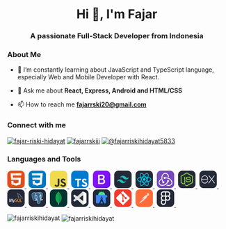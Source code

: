 <h1 align="center">Hi 👋, I'm Fajar</h1>
<h3 align="center">A passionate Full-Stack Developer from Indonesia</h3>

### About Me
- 🌱 I’m constantly learning about JavaScript and TypeScript language, especially Web and Mobile Developer with React. 

- 💬 Ask me about **React, Express, Android and HTML/CSS**

- 📫 How to reach me **fajarrski20@gmail.com**

<h3 align="left">Connect with me</h3>
<p align="left">
<a href="https://linkedin.com/in/fajar-riski-hidayat" target="blank"><img align="center" src="https://raw.githubusercontent.com/rahuldkjain/github-profile-readme-generator/master/src/images/icons/Social/linked-in-alt.svg" alt="fajar-riski-hidayat" height="30" width="40" /></a>
<a href="https://instagram.com/fajarrskiii" target="blank"><img align="center" src="https://raw.githubusercontent.com/rahuldkjain/github-profile-readme-generator/master/src/images/icons/Social/instagram.svg" alt="fajarrskiii" height="30" width="40" /></a>
<a href="https://www.youtube.com/@fajarriskihidayat5833" target="blank"><img align="center" src="https://raw.githubusercontent.com/rahuldkjain/github-profile-readme-generator/master/src/images/icons/Social/youtube.svg" alt="@fajarriskihidayat5833" height="30" width="40" /></a>
</p>

<h3 align="left">Languages and Tools</h3>
<p align="left">
  <a target="_blank" href="https://developer.mozilla.org/en-US/docs/Web/HTML">
    <img src="https://github.com/tandpfun/skill-icons/raw/main/icons/HTML.svg" width="40" />
  </a>
  &hairsp;
  <a target="_blank" href="https://developer.mozilla.org/en-US/docs/Web/CSS">
    <img src="https://github.com/tandpfun/skill-icons/raw/main/icons/CSS.svg" width="40" />
  </a>
  &hairsp;
  <a target="_blank" href="https://developer.mozilla.org/en-US/docs/Web/javascript">
    <img src="https://github.com/tandpfun/skill-icons/raw/main/icons/JavaScript.svg" width="40" />
  </a>
  &hairsp;
  <a target="_blank" href="https://www.typescriptlang.org">
    <img src="https://github.com/tandpfun/skill-icons/raw/main/icons/TypeScript.svg" width="40" />
  </a>
  &hairsp;
  <a target="_blank" href="https://getbootstrap.com">
    <img src="https://github.com/tandpfun/skill-icons/raw/main/icons/Bootstrap.svg" width="40" />
  </a>
  &hairsp;
  <a target="_blank" href="https://tailwindcss.com">
    <img src="https://github.com/tandpfun/skill-icons/raw/main/icons/TailwindCSS-Dark.svg" width="40" />
  </a>
  &hairsp;
  <a target="_blank" href="https://react.dev">
    <img src="https://github.com/tandpfun/skill-icons/raw/main/icons/React-Dark.svg" width="40" />
  </a>
  &hairsp;
  <a target="_blank" href="https://redux.js.org">
    <img src="https://github.com/tandpfun/skill-icons/raw/main/icons/Redux.svg" width="40" />
  </a>
  &hairsp;
  <a target="_blank" href="https://nodejs.org">
    <img src="https://github.com/tandpfun/skill-icons/raw/main/icons/NodeJS-Dark.svg" width="40" />
  </a>
  &hairsp;
  <a target="_blank" href="https://expressjs.com">
    <img src="https://github.com/tandpfun/skill-icons/raw/main/icons/ExpressJS-Dark.svg" width="40" />
  </a>
  &hairsp;
  <a target="_blank" href="https://www.mysql.com">
    <img src="https://github.com/tandpfun/skill-icons/raw/main/icons/MySQL-Dark.svg" width="40" />
  </a>
  &hairsp;
  <a target="_blank" href="https://www.postgresql.org">
    <img src="https://github.com/tandpfun/skill-icons/raw/main/icons/PostgreSQL-Dark.svg" width="40" />
  </a>
  &hairsp;
  <a target="_blank" href="https://www.mongodb.com">
    <img src="https://github.com/tandpfun/skill-icons/raw/main/icons/MongoDB.svg" width="40" />
  </a>
  &hairsp;
  <a target="_blank" href="https://code.visualstudio.com">
    <img src="https://github.com/tandpfun/skill-icons/raw/main/icons/VSCode-Dark.svg" width="40" />
  </a>
  &hairsp;
  <a target="_blank" href="https://developer.android.com/studio">
    <img src="https://github.com/tandpfun/skill-icons/raw/main/icons/AndroidStudio-Dark.svg" width="40" />
  </a>
  &hairsp;
  <a target="_blank" href="https://git-scm.com">
    <img src="https://github.com/tandpfun/skill-icons/raw/main/icons/Git.svg" width="40" />
  </a>
  &hairsp;
  <a target="_blank" href="https://www.postman.com">
    <img src="https://github.com/tandpfun/skill-icons/raw/main/icons/Postman.svg" width="40" />
  </a>
  &hairsp;
  <a target="_blank" href="https://figma.com">
    <img src="https://github.com/tandpfun/skill-icons/raw/main/icons/Figma-Dark.svg" width="40" />
  </a>
  &hairsp;
</p>

<p><img align="left" src="https://github-readme-stats.vercel.app/api/top-langs?username=fajarriskihidayat&show_icons=true&locale=en&layout=compact" alt="fajarriskihidayat" /></p>

<p>&nbsp;<img align="center" src="https://github-readme-stats.vercel.app/api?username=fajarriskihidayat&show_icons=true&locale=en" alt="fajarriskihidayat" /></p>
